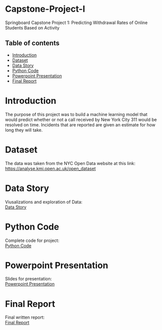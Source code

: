 # Capstone-Project-I
Springboard Capstone Project 1: Predicting Withdrawal Rates of Online Students Based on Activity
## Table of contents
* [Introduction](#introduction)
* [Dataset](https://analyse.kmi.open.ac.uk/open_dataset)
* [Data Story](https://github.com/jeffreyzhangma/Capstone-Project-I/blob/master/Capstone%20Project%20Data%20Story.ipynb)
* [Python Code](https://github.com/jeffreyzhangma/Capstone-Project-I/blob/master/Capstone%20Project%20cleaned%20(1).ipynb)
* [Powerpoint Presentation](https://github.com/jeffreyzhangma/Capstone-Project-I/blob/master/Capstone%20Project.pdf)
* [Final Report](https://github.com/jeffreyzhangma/Capstone-Project-I/blob/master/SpringBoard%20Capstone%20Report-%20Jeff%20Ma%20(1).pdf)


# Introduction
The purpose of this project was to build a machine learning model that would predict whether or not a call received by New York City 311 would be resolved on time. Incidents that are reported are given an estimate for how long they will take. 
# Dataset
The data was taken from the NYC Open Data website at this link: https://analyse.kmi.open.ac.uk/open_dataset 
# Data Story
Viusalizations and exploration of Data: <br />
[Data Story](https://github.com/jeffreyzhangma/Capstone-Project-I/blob/master/Capstone%20Project%20Data%20Story.ipynb)
# Python Code
Complete code for project: <br />
[Python Code](https://github.com/jeffreyzhangma/Capstone-Project-I/blob/master/Capstone%20Project%20cleaned%20(1).ipynb)
# Powerpoint Presentation
Slides for presentation: <br />
[Powerpoint Presentation](https://github.com/jeffreyzhangma/Capstone-Project-I/blob/master/Capstone%20Project.pdf)
# Final Report
Final written report: <br />
[Final Report](https://github.com/jeffreyzhangma/Capstone-Project-I/blob/master/SpringBoard%20Capstone%20Report-%20Jeff%20Ma%20(1).pdf)
